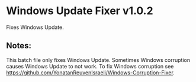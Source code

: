 # Windows Update Fixer v1.0.2
Fixes Windows Update.
## Notes:
This batch file only fixes Windows Update. Sometimes Windows corruption causes Windows Update to not work. To fix Windows corruption see https://github.com/YonatanReuvenIsraeli/Windows-Corruption-Fixer.
